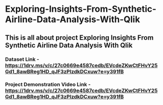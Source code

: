 # Exploring-Insights-From-Synthetic-Airline-Data-Analysis-With-Qlik
## This is all about project Exploring Insights From Synthetic Airline Data Analysis With Qlik

### Dataset Link - https://1drv.ms/v/c/27c0669e4587cedb/EVcdeZKwCtFHvY25Gd1_8awBReg1HD_qJF3zPlzdkDCxuw?e=y391fB

### Project Demonstration Video Link - https://1drv.ms/v/c/27c0669e4587cedb/EVcdeZKwCtFHvY25Gd1_8awBReg1HD_qJF3zPlzdkDCxuw?e=y391fB

